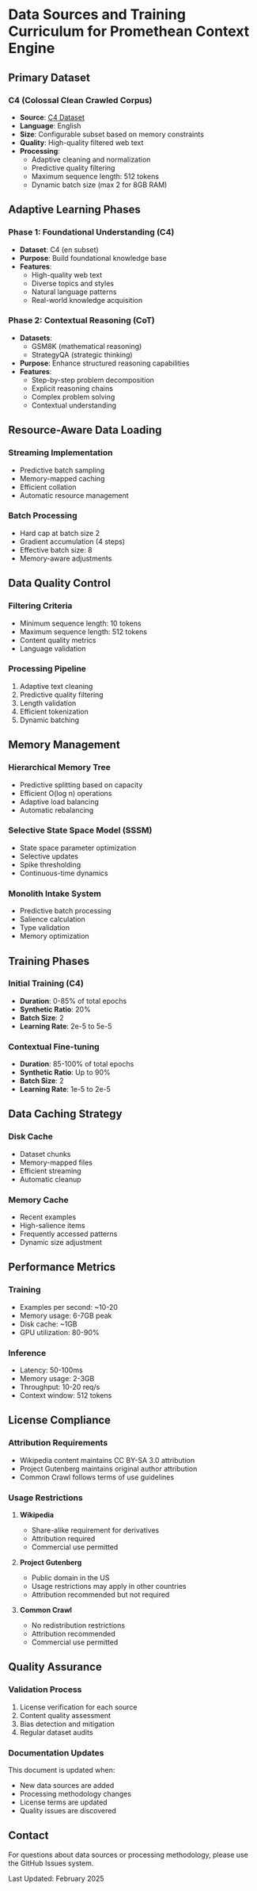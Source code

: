 # Data Sources and Training Curriculum for Promethean Context Engine

## Primary Dataset

### C4 (Colossal Clean Crawled Corpus)
- **Source**: [C4 Dataset](https://huggingface.co/datasets/c4)
- **Language**: English
- **Size**: Configurable subset based on memory constraints
- **Quality**: High-quality filtered web text
- **Processing**: 
  - Adaptive cleaning and normalization
  - Predictive quality filtering
  - Maximum sequence length: 512 tokens
  - Dynamic batch size (max 2 for 8GB RAM)

## Adaptive Learning Phases

### Phase 1: Foundational Understanding (C4)
- **Dataset**: C4 (en subset)
- **Purpose**: Build foundational knowledge base
- **Features**:
  - High-quality web text
  - Diverse topics and styles
  - Natural language patterns
  - Real-world knowledge acquisition

### Phase 2: Contextual Reasoning (CoT)
- **Datasets**: 
  - GSM8K (mathematical reasoning)
  - StrategyQA (strategic thinking)
- **Purpose**: Enhance structured reasoning capabilities
- **Features**:
  - Step-by-step problem decomposition
  - Explicit reasoning chains
  - Complex problem solving
  - Contextual understanding

## Resource-Aware Data Loading

### Streaming Implementation
- Predictive batch sampling
- Memory-mapped caching
- Efficient collation
- Automatic resource management

### Batch Processing
- Hard cap at batch size 2
- Gradient accumulation (4 steps)
- Effective batch size: 8
- Memory-aware adjustments

## Data Quality Control

### Filtering Criteria
- Minimum sequence length: 10 tokens
- Maximum sequence length: 512 tokens
- Content quality metrics
- Language validation

### Processing Pipeline
1. Adaptive text cleaning
2. Predictive quality filtering
3. Length validation
4. Efficient tokenization
5. Dynamic batching

## Memory Management

### Hierarchical Memory Tree
- Predictive splitting based on capacity
- Efficient O(log n) operations
- Adaptive load balancing
- Automatic rebalancing

### Selective State Space Model (SSSM)
- State space parameter optimization
- Selective updates
- Spike thresholding
- Continuous-time dynamics

### Monolith Intake System
- Predictive batch processing
- Salience calculation
- Type validation
- Memory optimization

## Training Phases

### Initial Training (C4)
- **Duration**: 0-85% of total epochs
- **Synthetic Ratio**: 20%
- **Batch Size**: 2
- **Learning Rate**: 2e-5 to 5e-5

### Contextual Fine-tuning
- **Duration**: 85-100% of total epochs
- **Synthetic Ratio**: Up to 90%
- **Batch Size**: 2
- **Learning Rate**: 1e-5 to 2e-5

## Data Caching Strategy

### Disk Cache
- Dataset chunks
- Memory-mapped files
- Efficient streaming
- Automatic cleanup

### Memory Cache
- Recent examples
- High-salience items
- Frequently accessed patterns
- Dynamic size adjustment

## Performance Metrics

### Training
- Examples per second: ~10-20
- Memory usage: 6-7GB peak
- Disk cache: ~1GB
- GPU utilization: 80-90%

### Inference
- Latency: 50-100ms
- Memory usage: 2-3GB
- Throughput: 10-20 req/s
- Context window: 512 tokens

## License Compliance

### Attribution Requirements
- Wikipedia content maintains CC BY-SA 3.0 attribution
- Project Gutenberg maintains original author attribution
- Common Crawl follows terms of use guidelines

### Usage Restrictions
1. **Wikipedia**
   - Share-alike requirement for derivatives
   - Attribution required
   - Commercial use permitted

2. **Project Gutenberg**
   - Public domain in the US
   - Usage restrictions may apply in other countries
   - Attribution recommended but not required

3. **Common Crawl**
   - No redistribution restrictions
   - Attribution recommended
   - Commercial use permitted

## Quality Assurance

### Validation Process
1. License verification for each source
2. Content quality assessment
3. Bias detection and mitigation
4. Regular dataset audits

### Documentation Updates
This document is updated when:
- New data sources are added
- Processing methodology changes
- License terms are updated
- Quality issues are discovered

## Contact
For questions about data sources or processing methodology, please use the GitHub Issues system.

Last Updated: February 2025 